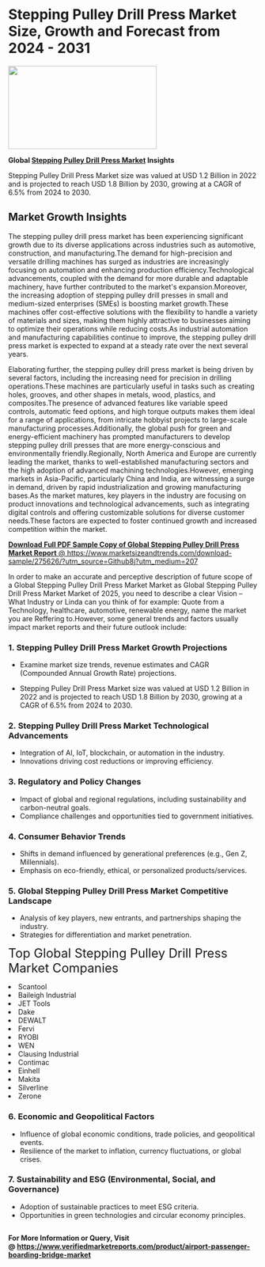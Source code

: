 <H1>Stepping Pulley Drill Press Market Size, Growth and Forecast from 2024 - 2031</H1><img class="aligncenter size-medium wp-image-584254" src="https://thirdeyenews.in/wp-content/uploads/2024/09/Global-Market-Research-300x168.jpeg" alt="" width="300" height="168" /><p><strong>Global&nbsp;<a href="https://www.marketsizeandtrends.com/download-sample/275626/?utm_source=Github8j?utm_medium=207">Stepping Pulley Drill Press Market</a> Insights</strong></p><p>Stepping Pulley Drill Press Market size was valued at USD 1.2 Billion in 2022 and is projected to reach USD 1.8 Billion by 2030, growing at a CAGR of 6.5% from 2024 to 2030.</p><p><h2>Market Growth Insights</h2> <p>The stepping pulley drill press market has been experiencing significant growth due to its diverse applications across industries such as automotive, construction, and manufacturing.The demand for high-precision and versatile drilling machines has surged as industries are increasingly focusing on automation and enhancing production efficiency.Technological advancements, coupled with the demand for more durable and adaptable machinery, have further contributed to the market's expansion.Moreover, the increasing adoption of stepping pulley drill presses in small and medium-sized enterprises (SMEs) is boosting market growth.These machines offer cost-effective solutions with the flexibility to handle a variety of materials and sizes, making them highly attractive to businesses aiming to optimize their operations while reducing costs.As industrial automation and manufacturing capabilities continue to improve, the stepping pulley drill press market is expected to expand at a steady rate over the next several years.</p> <p><a href="#"></a></p> <p>Elaborating further, the stepping pulley drill press market is being driven by several factors, including the increasing need for precision in drilling operations.These machines are particularly useful in tasks such as creating holes, grooves, and other shapes in metals, wood, plastics, and composites.The presence of advanced features like variable speed controls, automatic feed options, and high torque outputs makes them ideal for a range of applications, from intricate hobbyist projects to large-scale manufacturing processes.Additionally, the global push for green and energy-efficient machinery has prompted manufacturers to develop stepping pulley drill presses that are more energy-conscious and environmentally friendly.Regionally, North America and Europe are currently leading the market, thanks to well-established manufacturing sectors and the high adoption of advanced machining technologies.However, emerging markets in Asia-Pacific, particularly China and India, are witnessing a surge in demand, driven by rapid industrialization and growing manufacturing bases.As the market matures, key players in the industry are focusing on product innovations and technological advancements, such as integrating digital controls and offering customizable solutions for diverse customer needs.These factors are expected to foster continued growth and increased competition within the market.</p> <p><a href="#"></p><p><span class=""><strong>Download Full PDF Sample Copy of Global Stepping Pulley Drill Press Market Report</strong> @ <a href="https://www.marketsizeandtrends.com/download-sample/275626/?utm_source=Github8j?utm_medium=207" target="_blank">https://www.marketsizeandtrends.com/download-sample/275626/?utm_source=Github8j?utm_medium=207</a></span></p><p>In order to make an accurate and perceptive description of future scope of a Global&nbsp;Stepping Pulley Drill Press Market Market as Global&nbsp;Stepping Pulley Drill Press Market Market of 2025, you need to describe a clear Vision &ndash; What Industry or Linda can you think of for example: Quote from a Technology, healthcare, automotive, renewable energy, name the market you are Reffering to.However, some general trends and factors usually impact market reports and their future outlook include:</p><h3>1.&nbsp;<strong>Stepping Pulley Drill Press Market Growth Projections</strong></h3><ul><li>Examine market size trends, revenue estimates and CAGR (Compounded Annual Growth Rate) projections.</li><li><p>Stepping Pulley Drill Press Market size was valued at USD 1.2 Billion in 2022 and is projected to reach USD 1.8 Billion by 2030, growing at a CAGR of 6.5% from 2024 to 2030.</p></li></ul><h3>2.&nbsp;<strong>Stepping Pulley Drill Press Market Technological Advancements</strong></h3><ul><li>Integration of AI, IoT, blockchain, or automation in the industry.</li><li>Innovations driving cost reductions or improving efficiency.</li></ul><h3>3.&nbsp;<strong>Regulatory and Policy Changes</strong></h3><ul><li>Impact of global and regional regulations, including sustainability and carbon-neutral goals.</li><li>Compliance challenges and opportunities tied to government initiatives.</li></ul><h3>4.&nbsp;<strong>Consumer Behavior Trends</strong></h3><ul><li>Shifts in demand influenced by generational preferences (e.g., Gen Z, Millennials).</li><li>Emphasis on eco-friendly, ethical, or personalized products/services.</li></ul><h3>5.&nbsp;<strong>Global Stepping Pulley Drill Press Market Competitive Landscape</strong></h3><ul><li>Analysis of key players, new entrants, and partnerships shaping the industry.</li><li>Strategies for differentiation and market penetration.</li></ul><p data-pm-slice="1 1 []"><span style="color: inherit; font-family: inherit; font-size: 25px;">Top Global Stepping Pulley Drill Press Market Companies</span></p><div class="" data-test-id=""><p><li>Scantool</li><li> Baileigh Industrial</li><li> JET Tools</li><li> Dake</li><li> DEWALT</li><li> Fervi</li><li> RYOBI</li><li> WEN</li><li> Clausing Industrial</li><li> Contimac</li><li> Einhell</li><li> Makita</li><li> Silverline</li><li> Zerone</li></p></div><h3>6.&nbsp;<strong>Economic and Geopolitical Factors</strong></h3><ul><li>Influence of global economic conditions, trade policies, and geopolitical events.</li><li>Resilience of the market to inflation, currency fluctuations, or global crises.</li></ul><h3>7.&nbsp;<strong>Sustainability and ESG (Environmental, Social, and Governance)</strong></h3><ul><li>Adoption of sustainable practices to meet ESG criteria.</li><li>Opportunities in green technologies and circular economy principles.</li></ul><h2><strong style="font-size: 14px;">For More Information or Query, Visit @&nbsp;</strong><a style="background-color: #ffffff; font-size: 14px;" href="https://www.marketsizeandtrends.com/report/stepping-pulley-drill-press-market/" target="_blank">https://www.verifiedmarketreports.com/product/airport-passenger-boarding-bridge-market</a></h2>